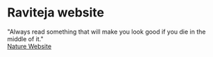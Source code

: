 # Raviteja website  
"Always read something that will make you look good if you die in the middle of it."  
[Nature Website](nature-website)